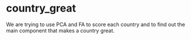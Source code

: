# country_great
We are trying to use PCA and FA to score each country and to find out the main component that makes a country great.
